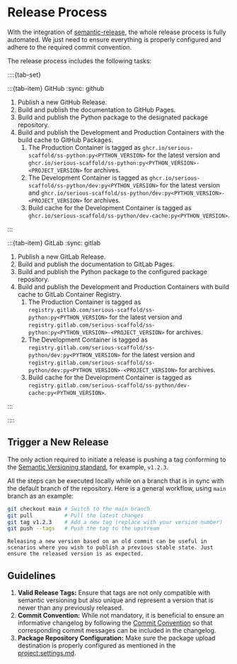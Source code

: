 # Release Process

With the integration of [semantic-release](https://github.com/semantic-release/semantic-release), the whole release process is fully automated. We just need to ensure everything is properly configured and adhere to the required commit convention.

The release process includes the following tasks:

::::{tab-set}

:::{tab-item} GitHub
:sync: github

1. Publish a new GitHub Release.
1. Build and publish the documentation to GitHub Pages.
1. Build and publish the Python package to the designated package repository.
1. Build and publish the Development and Production Containers with the build cache to GitHub Packages.
    1. The Production Container is tagged as `ghcr.io/serious-scaffold/ss-python:py<PYTHON_VERSION>` for the latest version and `ghcr.io/serious-scaffold/ss-python:py<PYTHON_VERSION>-<PROJECT_VERSION>` for archives.
    1. The Development Container is tagged as `ghcr.io/serious-scaffold/ss-python/dev:py<PYTHON_VERSION>` for the latest version and `ghcr.io/serious-scaffold/ss-python/dev:py<PYTHON_VERSION>-<PROJECT_VERSION>` for archives.
    1. Build cache for the Development Container is tagged as `ghcr.io/serious-scaffold/ss-python/dev-cache:py<PYTHON_VERSION>`.

:::

:::{tab-item} GitLab
:sync: gitlab

1. Publish a new GitLab Release.
1. Build and publish the documentation to GitLab Pages.
1. Build and publish the Python package to the configured package repository.
1. Build and publish the Development and Production Containers with build cache to GitLab Container Registry.
    1. The Production Container is tagged as `registry.gitlab.com/serious-scaffold/ss-python:py<PYTHON_VERSION>` for the latest version and `registry.gitlab.com/serious-scaffold/ss-python:py<PYTHON_VERSION>-<PROJECT_VERSION>` for archives.
    1. The Development Container is tagged as `registry.gitlab.com/serious-scaffold/ss-python/dev:py<PYTHON_VERSION>` for the latest version and `registry.gitlab.com/serious-scaffold/ss-python/dev:py<PYTHON_VERSION>-<PROJECT_VERSION>` for archives.
    1. Build cache for the Development Container is tagged as `registry.gitlab.com/serious-scaffold/ss-python/dev-cache:py<PYTHON_VERSION>`.

:::

::::

## Trigger a New Release

The only action required to initiate a release is pushing a tag conforming to the [Semantic Versioning standard](https://semver.org/#spec-item-2), for example, `v1.2.3`.

All the steps can be executed locally while on a branch that is in sync with the default branch of the repository. Here is a general workflow, using `main` branch as an example:

```bash
git checkout main # Switch to the main branch
git pull          # Pull the latest changes
git tag v1.2.3    # Add a new tag (replace with your version number)
git push --tags   # Push the tag to the upstream
```

```{tip}
Releasing a new version based on an old commit can be useful in scenarios where you wish to publish a previous stable state. Just ensure the released version is as expected.
```

## Guidelines

1. **Valid Release Tags:** Ensure that tags are not only compatible with semantic versioning but also unique and represent a version that is newer than any previously released.
1. **Commit Convention:** While not mandatory, it is beneficial to ensure an informative changelog by following the [Commit Convention](../development/commit.md#commit-message-pattern) so that corresponding commit messages can be included in the changelog.
1. **Package Repository Configuration:** Make sure the package upload destination is properly configured as mentioned in the <project:settings.md>.
